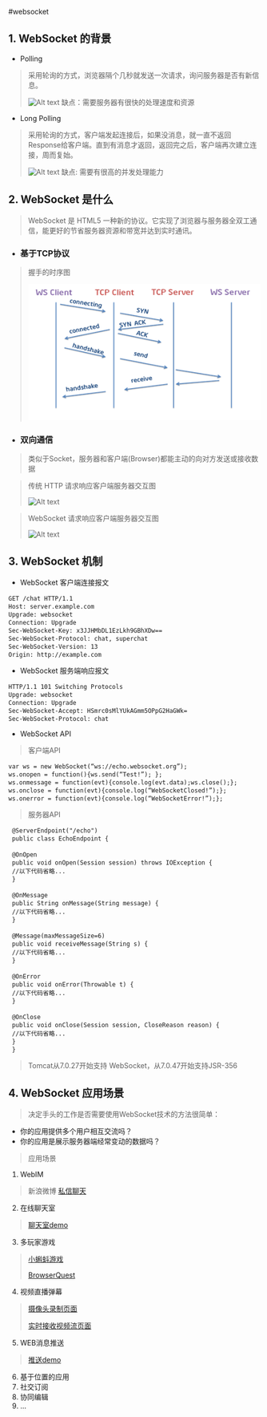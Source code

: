 #websocket

## 1. WebSocket 的背景
+ Polling
> 采用轮询的方式，浏览器隔个几秒就发送一次请求，询问服务器是否有新信息。
>
>![Alt text](http://img.blog.csdn.net/20130517151509160)
>缺点：需要服务器有很快的处理速度和资源
+ Long Polling
>采用轮询的方式，客户端发起连接后，如果没消息，就一直不返回Response给客户端。直到有消息才返回，返回完之后，客户端再次建立连接，周而复始。
>
>![Alt text](http://img.blog.csdn.net/20130517151612871)
> 缺点: 需要有很高的并发处理能力

## 2. WebSocket 是什么
>WebSocket 是 HTML5 一种新的协议。它实现了浏览器与服务器全双工通信，能更好的节省服务器资源和带宽并达到实时通讯。
+ ### 基于TCP协议
>握手的时序图
>
>![Alt text](https://raw.githubusercontent.com/laubrence/static/master/websocket.gif)
>
+ ### 双向通信
>类似于Socket，服务器和客户端(Browser)都能主动的向对方发送或接收数据

>传统 HTTP 请求响应客户端服务器交互图 
>
>![Alt text](http://www.ibm.com/developerworks/cn/java/j-lo-WebSocket/img001.jpg "传统 HTTP 请求响应客户端服务器交互图")

>WebSocket 请求响应客户端服务器交互图 
>
>![Alt text](http://www.ibm.com/developerworks/cn/java/j-lo-WebSocket/img002.jpg "WebSocket 请求响应客户端服务器交互图")



## 3. WebSocket 机制
+ WebSocket 客户端连接报文
```
GET /chat HTTP/1.1
Host: server.example.com
Upgrade: websocket
Connection: Upgrade
Sec-WebSocket-Key: x3JJHMbDL1EzLkh9GBhXDw==
Sec-WebSocket-Protocol: chat, superchat
Sec-WebSocket-Version: 13
Origin: http://example.com
```

+ WebSocket 服务端响应报文
```
HTTP/1.1 101 Switching Protocols
Upgrade: websocket
Connection: Upgrade
Sec-WebSocket-Accept: HSmrc0sMlYUkAGmm5OPpG2HaGWk=
Sec-WebSocket-Protocol: chat
```

+ WebSocket API
> 客户端API
```
var ws = new WebSocket(“ws://echo.websocket.org”);
ws.onopen = function(){ws.send(“Test!”); };
ws.onmessage = function(evt){console.log(evt.data);ws.close();};
ws.onclose = function(evt){console.log(“WebSocketClosed!”);};
ws.onerror = function(evt){console.log(“WebSocketError!”);};
```
>
>服务器API
```
 @ServerEndpoint("/echo")
 public class EchoEndpoint {

 @OnOpen
 public void onOpen(Session session) throws IOException {
 //以下代码省略...
 }
 
 @OnMessage
 public String onMessage(String message) {
 //以下代码省略...
 }

 @Message(maxMessageSize=6)
 public void receiveMessage(String s) {
 //以下代码省略...
 } 

 @OnError
 public void onError(Throwable t) {
 //以下代码省略...
 }
 
 @OnClose
 public void onClose(Session session, CloseReason reason) {
 //以下代码省略...
 } 
 }
```
>Tomcat从7.0.27开始支持 WebSocket，从7.0.47开始支持JSR-356

## 4. WebSocket 应用场景
> 决定手头的工作是否需要使用WebSocket技术的方法很简单：
+ 你的应用提供多个用户相互交流吗？
+ 你的应用是展示服务器端经常变动的数据吗？

> 应用场景
1. WebIM
> 新浪微博 [私信聊天](http://weibo.com/)
2. 在线聊天室 
>[聊天室demo](http://chat.workerman.net/)
3. 多玩家游戏
>[小蝌蚪游戏](http://kedou.workerman.net/)
>
>[BrowserQuest](http://browserquest.mozilla.org/)
4. 视频直播弹幕
>[摄像头录制页面](http://www.workerman.net/demos/live-camera/camera.html)
>
>[实时接收视频流页面](http://www.workerman.net/demos/live-camera/)
5. WEB消息推送
>[推送demo](http://www.workerman.net:2123/)
6. 基于位置的应用
7. 社交订阅
1. 协同编辑
1. ...

